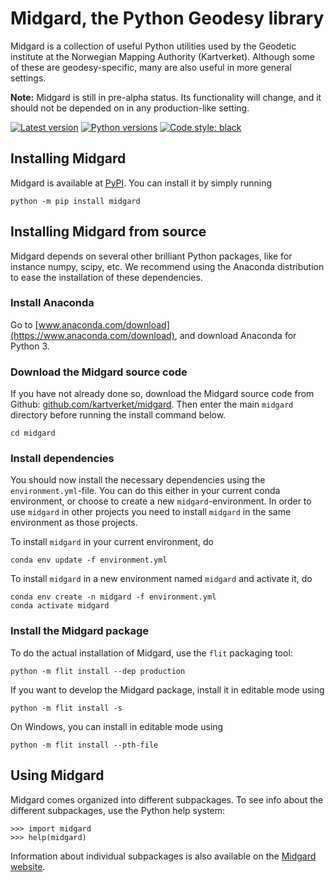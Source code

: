 # Midgard, the Python Geodesy library

Midgard is a collection of useful Python utilities used by the Geodetic
institute at the Norwegian Mapping Authority (Kartverket). Although some of
these are geodesy-specific, many are also useful in more general settings.

**Note:** Midgard is still in pre-alpha status. Its functionality will change,
  and it should not be depended on in any production-like setting.

[![Latest version](https://img.shields.io/pypi/v/midgard.svg)](https://pypi.org/project/midgard/)
[![Python versions](https://img.shields.io/pypi/pyversions/midgard.svg)](https://pypi.org/project/midgard/)
[![Code style: black](https://img.shields.io/badge/code%20style-black-000000.svg)](https://github.com/ambv/black)


## Installing Midgard

Midgard is available at [PyPI](https://pypi.org/project/midgard/). You can
install it by simply running

    python -m pip install midgard


## Installing Midgard from source

Midgard depends on several other brilliant Python packages, like for instance
numpy, scipy, etc. We recommend using the Anaconda distribution to ease
the installation of these dependencies.

### Install Anaconda

Go to [www.anaconda.com/download](https://www.anaconda.com/download), and
download Anaconda for Python 3.


### Download the Midgard source code

If you have not already done so, download the Midgard source code from Github:
[github.com/kartverket/midgard](https://github.com/kartverket/midgard). Then
enter the main `midgard` directory before running the install command below.

    cd midgard


### Install dependencies

You should now install the necessary dependencies using the
`environment.yml`-file. You can do this either in your current conda
environment, or choose to create a new `midgard`-environment. In order to use
`midgard` in other projects you need to install `midgard` in the same
environment as those projects.

To install `midgard` in your current environment, do

    conda env update -f environment.yml

To install `midgard` in a new environment named `midgard` and activate it, do

    conda env create -n midgard -f environment.yml
    conda activate midgard


### Install the Midgard package

To do the actual installation of Midgard, use the `flit` packaging tool:

    python -m flit install --dep production

If you want to develop the Midgard package, install it in editable mode using

    python -m flit install -s

On Windows, you can install in editable mode using

    python -m flit install --pth-file


## Using Midgard

Midgard comes organized into different subpackages. To see info about the
different subpackages, use the Python help system:

    >>> import midgard
    >>> help(midgard)

Information about individual subpackages is also available on the
[Midgard website](https://kartverket.github.io/midgard/).
